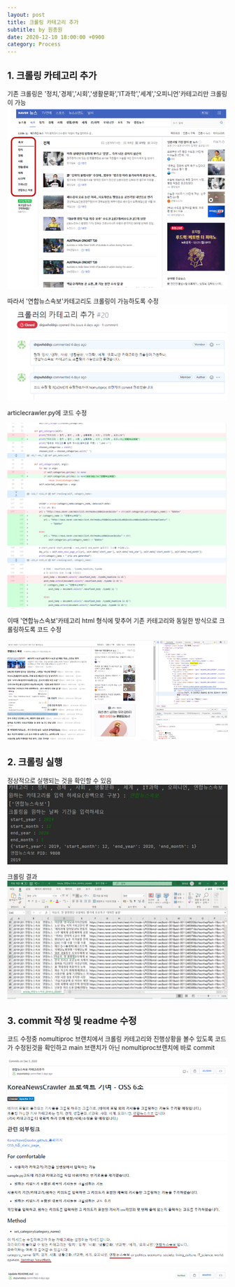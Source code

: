 ```yaml
---
layout: post
title: 크롤링 카테고리 추가 
subtitle: by 원종원
date: 2020-12-10 18:00:00 +0900
category: Process
---
```


## 1. 크롤링 카테고리 추가 
기존 크롤링은 '정치,'경제','시회','생활문화','IT과학','세계','오피니언'카테고리만 크롤링이 가능
![issue15](../assets/img/news_home.png)


따라서 '연합뉴스속보'카테고리도 크롤링이 가능하도록 수정
![issue15](../assets/img/category_issue.png)

articlecrawler.py에 코드 수정 

![issue15](../assets/img/code_edit.png)

이때 '연합뉴스속보'카테고리 html 형식에 맞추어 기존 카테고리와 동일한 방식으로 크롤링하도록 코드 수정

![issue15](../assets/img/html.png)

## 2. 크롤링 실행

정상적으로 실행되는 것을 확인할 수 있음
![issue15](../assets/img/operation_test.png)

크롤링 결과
![issue15](../assets/img/result.png)

## 3. commit 작성 및 readme 수정

코드 수정중 nomultiproc 브랜치에서 크롤링 카테고리와 진행상황을 볼수 있도록 코드가 수정된것을 확인하고 main 브랜치가 아닌 nomultiproc브랜치에 바로 commit

![issue15](../assets/img/commit1.png)

![issue15](../assets/img/readme.png)

![issue15](../assets/img/commit2.png)




